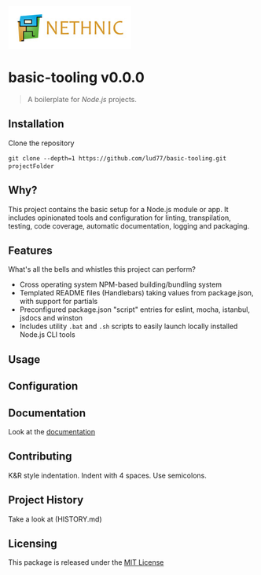 ![Project logo](pkg/logo/logo.jpg)

# basic-tooling v0.0.0
> A boilerplate for *Node.js* projects.



## Installation

Clone the repository

	git clone --depth=1 https://github.com/lud77/basic-tooling.git projectFolder


## Why?

This project contains the basic setup for a Node.js module or app. It includes opinionated tools and configuration for linting, transpilation, testing, code coverage, automatic documentation, logging and packaging.



## Features

What's all the bells and whistles this project can perform?
* Cross operating system NPM-based building/bundling system
* Templated README files (Handlebars) taking values from package.json, with support for partials
* Preconfigured package.json "script" entries for eslint, mocha, istanbul, jsdocs and winston
* Includes utility `.bat` and `.sh` scripts to easily launch locally installed Node.js CLI tools



## Usage




## Configuration







## Documentation

Look at the [documentation](docs/index.html)



## Contributing

K&R style indentation. Indent with 4 spaces. Use semicolons.



## Project History

Take a look at (HISTORY.md)



## Licensing

This package is released under the [MIT License](https://opensource.org/licenses/MIT)


